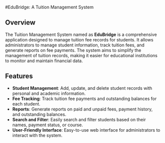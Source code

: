 #EduBridge: A Tuition Management System

## Overview

The Tuition Management System named as **EduBridge** is a comprehensive application designed to manage tuition fee records for students. It allows administrators to manage student information, track tuition fees, and generate reports on fee payments. The system aims to simplify the management of tuition records, making it easier for educational institutions to monitor and maintain financial data.

## Features

- **Student Management**: Add, update, and delete student records with personal and academic information.
- **Fee Tracking**: Track tuition fee payments and outstanding balances for each student.
- **Reports**: Generate reports on paid and unpaid fees, payment history, and outstanding balances.
- **Search and Filter**: Easily search and filter students based on their names, payment status, or course.
- **User-Friendly Interface**: Easy-to-use web interface for administrators to interact with the system.




